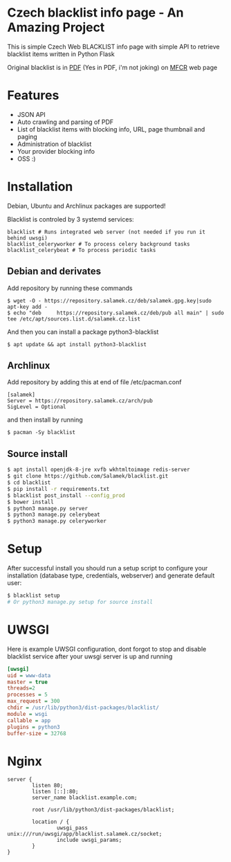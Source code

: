 # Czech blacklist info page - An Amazing Project

This is simple Czech Web BLACKLIST info page with simple API to retrieve blacklist items written in Python Flask

Original blacklist is in [PDF](http://www.mfcr.cz/assets/cs/media/Zverejnovane-udaje-ze-Seznamu-nepovolenych-internetovych-her_v1.pdf) (Yes in PDF, i'm not joking) on [MFCR](http://www.mfcr.cz/cs/soukromy-sektor/hazardni-hry/seznam-nepovolenych-internetovych-her/2017/zverejnovane-udaje-ze-seznamu-nepovoleny-29270) web page

# Features

* JSON API
* Auto crawling and parsing of PDF
* List of blacklist items with blocking info, URL, page thumbnail and paging
* Administration of blacklist
* Your provider blocking info
* OSS :)

# Installation

Debian, Ubuntu and Archlinux packages are supported!

Blacklist is controled by 3 systemd services:
```
blacklist # Runs integrated web server (not needed if you run it behind uwsgi)
blacklist_celeryworker # To process celery background tasks
blacklist_celerybeat # To process periodic tasks
```

## Debian and derivates

Add repository by running these commands

```
$ wget -O - https://repository.salamek.cz/deb/salamek.gpg.key|sudo apt-key add -
$ echo "deb     https://repository.salamek.cz/deb/pub all main" | sudo tee /etc/apt/sources.list.d/salamek.cz.list
```

And then you can install a package python3-blacklist

```
$ apt update && apt install python3-blacklist
```

## Archlinux

Add repository by adding this at end of file /etc/pacman.conf

```
[salamek]
Server = https://repository.salamek.cz/arch/pub
SigLevel = Optional
```

and then install by running

```
$ pacman -Sy blacklist
```

## Source install

```bash
$ apt install openjdk-8-jre xvfb wkhtmltoimage redis-server
$ git clone https://github.com/Salamek/blacklist.git
$ cd blacklist
$ pip install -r requirements.txt
$ blacklist post_install --config_prod
$ bower install
$ python3 manage.py server
$ python3 manage.py celerybeat
$ python3 manage.py celeryworker
```

# Setup

After successful install you should run a setup script to configure your installation (database type, credentials, webserver) and generate default user:

```bash
$ blacklist setup
# Or python3 manage.py setup for source install
```

# UWSGI

Here is example UWSGI configuration, dont forgot to stop and disable blacklist service after your uwsgi server is up and running

```ini
[uwsgi]
uid = www-data
master = true
threads=2
processes = 5
max_request = 300
chdir = /usr/lib/python3/dist-packages/blacklist/
module = wsgi
callable = app
plugins = python3
buffer-size = 32768

```

# Nginx

```
server {
        listen 80;
        listen [::]:80;
        server_name blacklist.example.com;

        root /usr/lib/python3/dist-packages/blacklist;

        location / {
                uwsgi_pass unix:///run/uwsgi/app/blacklist.salamek.cz/socket;
                include uwsgi_params;
        }
}

```
